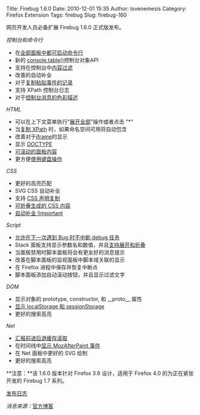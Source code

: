 Title: Firebug 1.6.0
Date: 2010-12-01 15:35
Author: lovenemesis
Category: Firefox Extension
Tags: firebug
Slug: firebug-160

网页开发人员必备扩展 Firebug 1.6.0 正式版发布。

*控制台和命令行*

-   在[全部面板中都可启动命令行](http://www.softwareishard.com/blog/firebug/firebug-16-command-line-available-on-all-panels/)
-   新的
    [console.table()](http://www.softwareishard.com/blog/firebug/tabular-logs-in-firebug/)控制台对象API
-   支持在控制台中[内容过滤](http://code.google.com/p/fbug/issues/detail?id=2861)
-   改善的自动补全
-   对于[复制粘贴事件的记录](http://code.google.com/p/fbug/issues/detail?id=3423)
-   支持 XPath 控制台日志
-   对于[控制台消息的色彩描述](http://code.google.com/p/fbug/issues/detail?id=2973)

*HTML*

-   可以在上下文菜单执行“[展开全部](http://code.google.com/p/fbug/issues/detail?id=1132)”操作或者点击
    "*"
-   当[复制 XPath](http://code.google.com/p/fbug/issues/detail?id=2426)
    时，如果命名空间可用将自动包含
-   改善对于[iframe](http://code.google.com/p/fbug/issues/detail?id=3376)的显示
-   显示 [DOCTYPE](http://code.google.com/p/fbug/issues/detail?id=2548)
-   [可滚动的面板内容](http://www.softwareishard.com/blog/firebug/scrollable-breadcrumbs/)
-   更方便[使用键盘操作](http://code.google.com/p/fbug/issues/detail?id=3515)

*CSS*

-   更好的高亮匹配
-   SVG CSS 自动补全
-   支持 [CSS
    声明复制](http://code.google.com/p/fbug/issues/detail?id=2976)
-   [可折叠生成的 CSS
    内容](http://code.google.com/p/fbug/issues/detail?id=2815)
-   [自动补全
    !important](http://code.google.com/p/fbug/issues/detail?id=2408)

*Script*

-   [允许在下一次遇到 Bug 时不中断 debug
    任务](http://blog.getfirebug.com/2010/05/21/firebug-1-6a11/)
-   Stack
    面板支持显示参数名和数值，并且[支持展开和折叠](http://www.softwareishard.com/blog/firebug/firebug-16-stack-side-panel-redesign/)
-   当面板禁用时脚本面板将会有更友好的消息提示
-   改善在脚本面板的监视面板中脚本域关联的显示
-   在 Firefox 进程中保存并恢复中断点
-   脚本面板添加自动滚动按钮，并且显示过滤文字

*DOM*

-   显示对象的 prototype, constructor, 和 \_\_proto\_\_ 属性
-   [显示 localStorage 和
    sessionStorage](http://code.google.com/p/fbug/issues/detail?id=3611)
-   更好的搜索高亮

*Net*

-   [汇报前进后退缓存读取](http://www.softwareishard.com/blog/firebug/firebug-16-tracking-also-bfcache-reads/)
-   在时间线中[显示 MozAfterPaint
    事件](http://www.softwareishard.com/blog/firebug/watching-mozafterpaint-in-firebug/)
-   在 Net 面板中更好的 SVG 绘制
-   更好的搜索高亮

**注意：**该 1.6.0 版本针对 Firefox 3.6 设计，适用于 Firefox 4.0
的为正在紧张开发的 Firebug 1.7 系列。

[发布日志](http://getfirebug.com/wiki/index.php/Firebug_Release_Notes#Firebug_1.6)

*消息来源：*[官方博客](http://blog.getfirebug.com/2010/11/29/firebug-1-6-0/)
